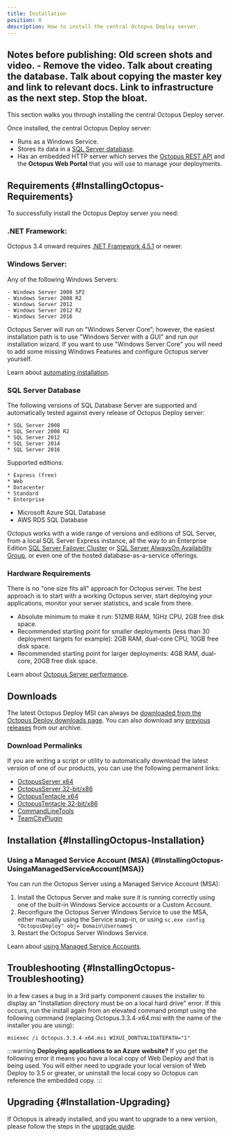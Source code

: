 ```yaml
---
title: Installation
position: 0
description: How to install the central Octopus Deploy server.
---
```

Notes before publishing: 
Old screen shots and video.
	- Remove the video.
Talk about creating the database. 
Talk about copying the master key and link to relevant docs.
Link to infrastructure as the next step.
Stop the bloat.
---

This section walks you through installing the central Octopus Deploy server.

Once installed, the central Octopus Deploy server:

- Runs as a Windows Service.
- Stores its data in a [SQL Server database](/docs/administration/octopus-database/index.md).
- Has an embedded HTTP server which serves the [Octopus REST API](/docs/api-and-integration/api/index.md) and the  **Octopus Web Portal** that you will use to manage your deployments.

## Requirements {#InstallingOctopus-Requirements}

To successfully install the Octopus Deploy server you need:

### .NET Framework:

Octopus 3.4 onward requires [.NET Framework 4.5.1](https://www.microsoft.com/en-au/download/details.aspx?id=40773) or newer.

### Windows Server:

Any of the following Windows Servers:

	- Windows Server 2008 SP2
	- Windows Server 2008 R2
	- Windows Server 2012
	- Windows Server 2012 R2
	- Windows Server 2016

Octopus Server will run on "Windows Server Core”; however, the easiest installation path is to use "Windows Server with a GUI" and run our installation wizard. If you want to use "Windows Server Core" you will need to add some missing Windows Features and configure Octopus server yourself. 

Learn about [automating installation](/docs/installation/automating-installation.md).

### SQL Server Database

The following versions of SQL Database Server are supported and automatically tested against every release of Octopus Deploy server:

    * SQL Server 2008
    * SQL Server 2008 R2
    * SQL Server 2012
    * SQL Server 2014
    * SQL Server 2016

Supported editions:

    * Express (free)
    * Web
    * Datacenter
    * Standard
    * Enterprise
- Microsoft Azure SQL Database
- AWS RDS SQL Database
Octopus works with a wide range of versions and editions of SQL Server, from a local SQL Server Express instance, all the way to an Enterprise Edition [SQL Server Failover Cluster](https://docs.microsoft.com/en-us/sql/sql-server/failover-clusters/high-availability-solutions-sql-server) or [SQL Server AlwaysOn Availability Group](https://docs.microsoft.com/en-us/sql/database-engine/availability-groups/windows/overview-of-always-on-availability-groups-sql-server), or even one of the hosted database-as-a-service offerings.

### Hardware Requirements

There is no "one size fits all" approach for Octopus server. The best approach is to start with a working Octopus server, start deploying your applications, monitor your server statistics, and scale from there.

- Absolute minimum to make it run: 512MB RAM, 1GHz CPU, 2GB free disk space.
- Recommended starting point for smaller deployments (less than 30 deployment targets for example): 2GB RAM, dual-core CPU, 10GB free disk space.
- Recommended starting point for larger deployments: 4GB RAM, dual-core, 20GB free disk space.

Learn about [Octopus Server performance](/docs/administration/performance.md).

## Downloads

The latest Octopus Deploy MSI can always be [downloaded from the Octopus Deploy downloads page](https://octopus.com/downloads). You can also download any [previous releases](https://octopus.com/downloads/previous) from our archive.
### Download Permalinks

If you are writing a script or utility to automatically download the latest version of one of our products, you can use the following permanent links:
 
 - [OctopusServer x64](https://octopus.com/downloads/latest/WindowsX64/OctopusServer)
 - [OctopusServer 32-bit/x86](https://octopus.com/downloads/latest/WindowsX86/OctopusServer)
 - [OctopusTentacle x64](https://octopus.com/downloads/latest/WindowsX64/OctopusTentacle) 
 - [OctopusTentacle 32-bit/x86](https://octopus.com/downloads/latest/WindowsX86/OctopusTentacle)
 - [CommandLineTools](https://octopus.com/downloads/latest/CommandLineTools) 
 - [TeamCityPlugin](https://octopus.com/downloads/latest/TeamCityPlugin)

## Installation {#InstallingOctopus-Installation}



### Using a Managed Service Account (MSA) {#InstallingOctopus-UsingaManagedServiceAccount(MSA)}

You can run the Octopus Server using a Managed Service Account (MSA):

1. Install the Octopus Server and make sure it is running correctly using one of the built-in Windows Service accounts or a Custom Account.
1. Reconfigure the Octopus Server Windows Service to use the MSA, either manually using the Service snap-in, or using `sc.exe config "OctopusDeploy" obj= Domain\Username$`
1. Restart the Octopus Server Windows Service.

Learn about [using Managed Service Accounts](https://technet.microsoft.com/en-us/library/dd548356(v=ws.10).aspx).

## Troubleshooting {#InstallingOctopus-Troubleshooting}

In a few cases a bug in a 3rd party component causes the installer to display an "Installation directory must be on a local hard drive" error. If this occurs, run the install again from an elevated command prompt using the following command (replacing Octopus.3.3.4-x64.msi with the name of the installer you are using):

`msiexec /i Octopus.3.3.4-x64.msi WIXUI_DONTVALIDATEPATH="1"`

:::warning
**Deploying applications to an Azure website?**
If you get the following error it means you have a local copy of Web Deploy and that is being used. You will either need to upgrade your local version of Web Deploy to 3.5 or greater, or uninstall the local copy so Octopus can reference the embedded copy.
:::

## Upgrading {#Installation-Upgrading}

If Octopus is already installed, and you want to upgrade to a new version, please follow the steps in the [upgrade guide](/docs/administration/upgrading/index.md).
